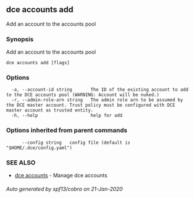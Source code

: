 ## dce accounts add

Add an account to the accounts pool

### Synopsis

Add an account to the accounts pool

```
dce accounts add [flags]
```

### Options

```
  -a, --account-id string       The ID of the existing account to add to the DCE accounts pool (WARNING: Account will be nuked.)
  -r, --admin-role-arn string   The admin role arn to be assumed by the DCE master account. Trust policy must be configured with DCE master account as trusted entity.
  -h, --help                    help for add
```

### Options inherited from parent commands

```
      --config string   config file (default is "$HOME/.dce/config.yaml")
```

### SEE ALSO

* [dce accounts](dce_accounts.md)	 - Manage dce accounts

###### Auto generated by spf13/cobra on 21-Jan-2020
